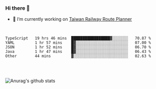 ### Hi there 👋

- 🔭 I’m currently working on [Taiwan Railway Route Planner](https://github.com/Taiwan-Railway-Route-Planner)

<br/>

<!--START_SECTION:waka-->
```text
TypeScript   19 hrs 46 mins  █████████████████▓░░░░░░░   70.87 % 
YAML         1 hr 57 mins    █▓░░░░░░░░░░░░░░░░░░░░░░░   07.00 % 
JSON         1 hr 52 mins    █▓░░░░░░░░░░░░░░░░░░░░░░░   06.70 % 
Java         1 hr 47 mins    █▓░░░░░░░░░░░░░░░░░░░░░░░   06.43 % 
Other        44 mins         ▓░░░░░░░░░░░░░░░░░░░░░░░░   02.63 % 
```
<!--END_SECTION:waka-->

<br/>
<br/>

![Anurag's github stats](https://github-readme-stats.vercel.app/api?username=DepickereSven&show_icons=true&theme=tokyonight)



<!--
**DepickereSven/DepickereSven** is a ✨ _special_ ✨ repository because its `README.md` (this file) appears on your GitHub profile.

Here are some ideas to get you started:

- 🔭 I’m currently working on ...
- 🌱 I’m currently learning ...
- 👯 I’m looking to collaborate on ...
- 🤔 I’m looking for help with ...
- 💬 Ask me about ...
- 📫 How to reach me: ...
- 😄 Pronouns: ...
- ⚡ Fun fact: ...
-->
